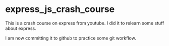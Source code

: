 # express_js_crash_course

This is a crash course on express from youtube. I did it to relearn some stuff about express.

I am now committing it to github to practice some git workflow.
